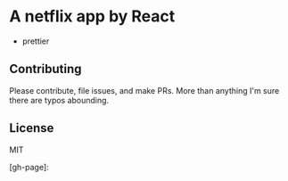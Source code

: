 # A netflix app by React

* prettier 

## Contributing

Please contribute, file issues, and make PRs. More than anything I'm sure there are typos abounding.

## License

MIT

[gh-page]: 
